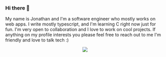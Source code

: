 ### Hi there 👋

My name is Jonathan and I'm a software engineer who mostly works on web apps. I write mostly typescript, and I'm learning C right now just for fun. I'm very open to collaboration and I love to work on cool projects. If anything on my profile interests you please feel free to reach out to me I'm friendly and love to talk tech :)

<p align="center">
    <a href="https://skillicons.dev">
    <img src="https://skillicons.dev/icons?i=ts,nextjs,tailwind,postgres&theme=dark" />
    </a>
</p>

<!--
**jonmejia/jonmejia** is a ✨ _special_ ✨ repository because its `README.md` (this file) appears on your GitHub profile.

Here are some ideas to get you started:

- 🔭 I’m currently working on ...
- 🌱 I’m currently learning ...
- 👯 I’m looking to collaborate on ...
- 🤔 I’m looking for help with ...
- 💬 Ask me about ...
- 📫 How to reach me: ...
- 😄 Pronouns: ...
- ⚡ Fun fact: ...
-->
